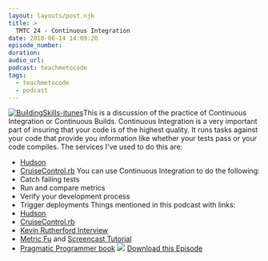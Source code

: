 ```yaml
---
layout: layouts/post.njk
title: >
  TMTC 24 - Continuous Integration
date: 2010-06-14 14:09:20
episode_number:
duration:
audio_url:
podcast: teachmetocode
tags:
  - teachmetocode
  - podcast
---
```


[![](https://teachmetocode.com/podcast/files/2010/08/BuildingSkills-itunes.jpg 'BuildingSkills-itunes')](https://teachmetocode.com/podcast/files/2010/08/BuildingSkills-itunes.jpg)This is a discussion of the practice of Continuous Integration or Continuous Builds. Continuous Integration is a very important part of insuring that your code is of the highest quality. It runs tasks against your code that provide you information like whether your tests pass or your code compiles. The services I've used to do this are:

- [Hudson](https://hudson-ci.org/)
- [CruiseControl.rb](https://cruisecontrolrb.thoughtworks.com/)
  You can use Continuous Integration to do the following:
- Catch failing tests
- Run and compare metrics
- Verify your development process
- Trigger deployments
  Things mentioned in this podcast with links:
- [Hudson](https://hudson-ci.org)
- [CruiseControl.rb](https://cruisecontrolrb.thoughtworks.com/)
- [Kevin Rutherford Interview](https://https://teachmetocode.com/podcast/tmtc-19-kevin-rutherford-interview)
- [Metric Fu](https://metric-fu.rubyforge.org/) and [Screencast Tutorial](https://teachmetocode.com/screencasts/code-metrics-with-metric-fu)
- [Pragmatic Programmer book](https://www.amazon.com/gp/product/020161622X?ie=UTF8&tag=chamaxwoo-20&linkCode=as2&camp=1789&creative=390957&creativeASIN=020161622X) ![](https://www.assoc-amazon.com/e/ir?t=chamaxwoo-20&l=as2&o=1&a=020161622X)
  [Download this Episode](https://media.libsyn.com/media/charlesmaxwood/TMTC24_Continuous_Integration.mp3)
